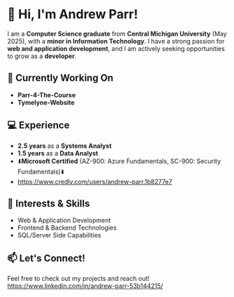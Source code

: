 # 👋 Hi, I'm Andrew Parr!

I am a **Computer Science graduate** from **Central Michigan University** (May 2025), with a **minor in Information Technology**. I have a strong passion for **web and application development**, and I am actively seeking opportunities to grow as a **developer**.  

## 🔧 Currently Working On
- **Parr-4-The-Course**
- **Tymelyne-Website**  

## 💻 Experience  
- **2.5 years** as a **Systems Analyst**  
- **1.5 years** as a **Data Analyst**  
- ⬇️**Microsoft Certified** (AZ-900: Azure Fundamentals, SC-900: Security Fundamentals)⬇️
- https://www.credly.com/users/andrew-parr.1b8277e7  

## 🚀 Interests & Skills  
- Web & Application Development  
- Frontend & Backend Technologies  
- SQL/Server Side Capabilities  

## 📫 Let's Connect!  
Feel free to check out my projects and reach out!  
https://www.linkedin.com/in/andrew-parr-53b144215/
